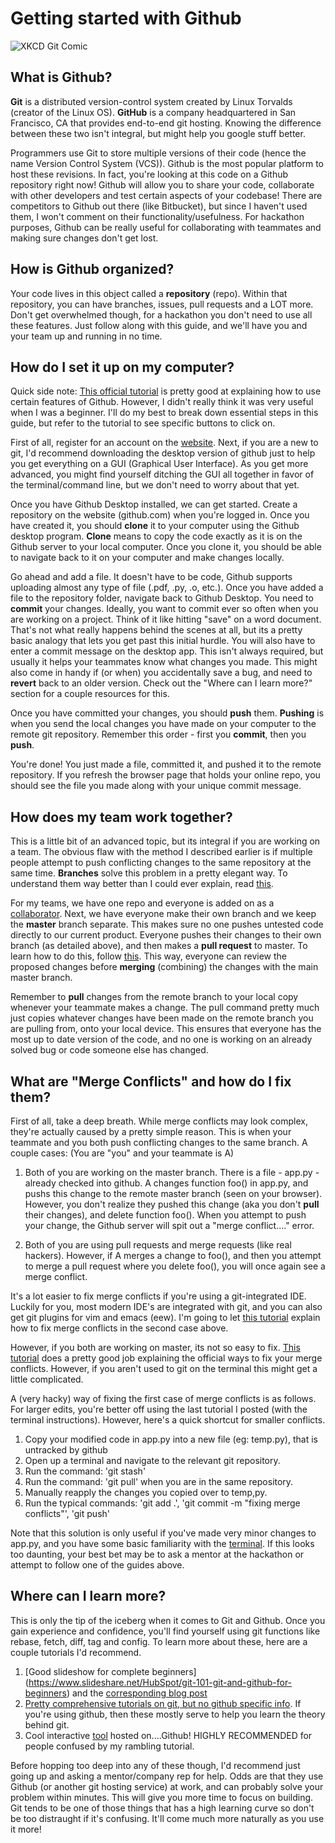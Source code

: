 # Getting started with Github

![XKCD Git Comic](https://imgs.xkcd.com/comics/git.png "source: xkcd.com")

## What is Github?
**Git** is a distributed version-control system created by Linux Torvalds (creator of the Linux OS). **GitHub** is a company headquartered in San Francisco, CA that provides end-to-end git hosting. Knowing the difference between these two isn't integral, but might help you google stuff better. 

Programmers use Git to store multiple versions of their code (hence the name Version Control System (VCS)). Github is the most popular platform to host these revisions. In fact, you're looking at this code on a Github repository right now! Github will allow you to share your code, collaborate with other developers and test certain aspects of your codebase! There are competitors to Github out there (like Bitbucket), but since I haven't used them, I won't comment on their functionality/usefulness. For hackathon purposes, Github can be really useful for collaborating with teammates and making sure changes don't get lost.

## How is Github organized?
Your code lives in this object called a **repository** (repo). Within that repository, you can have branches, issues, pull requests and a LOT more. Don't get overwhelmed though, for a hackathon you don't need to use all these features. Just follow along with this guide, and we'll have you and your team up and running in no time. 

## How do I set it up on my computer?
Quick side note: [This official tutorial](https://help.github.com/en/github/getting-started-with-github/set-up-git) is pretty good at explaining how to use certain features of Github. However, I didn't really think it was very useful when I was a beginner. I'll do my best to break down essential steps in this guide, but refer to the tutorial to see specific buttons to click on. 

First of all, register for an account on the [website](github.com). Next, if you are a new to git, I'd recommend downloading the desktop version of github just to help you get everything on a GUI (Graphical User Interface). As you get more advanced, you might find yourself ditching the GUI all together in favor of the terminal/command line, but we don't need to worry about that yet. 

Once you have Github Desktop installed, we can get started. Create a repository on the website (github.com) when you're logged in. Once you have created it, you should **clone** it to your computer using the Github desktop program. **Clone** means to copy the code exactly as it is on the Github server to your local computer. Once you clone it, you should be able to navigate back to it on your computer and make changes locally. 

Go ahead and add a file. It doesn't have to be code, Github supports uploading almost any type of file (.pdf, .py, .o, etc.). Once you have added a file to the repository folder, navigate back to Github Desktop. You need to **commit** your changes. Ideally, you want to commit ever so often when you are working on a project. Think of it like hitting "save" on a word document. That's not what really happens behind the scenes at all, but its a pretty basic analogy that lets you get past this initial hurdle. You will also have to enter a commit message on the desktop app. This isn't always required, but usually it helps your teammates know what changes you made. This might also come in handy if (or when) you accidentally save a bug, and need to **revert** back to an older version. Check out the "Where can I learn more?" section for a couple resources for this.

Once you have committed your changes, you should **push** them. **Pushing** is when you send the local changes you have made on your computer to the remote git repository. Remember this order - first you **commit**, then you **push**.

You're done! You just made a file, committed it, and pushed it to the remote repository. If you refresh the browser page that holds your online repo, you should see the file you made along with your unique commit message. 

## How does my team work together?
This is a little bit of an advanced topic, but its integral if you are working on a team. The obvious flaw with the method I described earlier is if multiple people attempt to push conflicting changes to the same repository at the same time. **Branches** solve this problem in a pretty elegant way. To understand them way better than I could ever explain, read [this](https://codesource.io/understanding-branching-in-git/). 

For my teams, we have one repo and everyone is added on as a [collaborator](https://help.github.com/en/github/setting-up-and-managing-your-github-user-account/inviting-collaborators-to-a-personal-repository). Next, we have everyone make their own branch and we keep the **master** branch separate. This makes sure no one pushes untested code directly to our current product. Everyone pushes their changes to their own branch (as detailed above), and then makes a **pull request** to master. To learn how to do this, follow [this](https://help.github.com/en/github/collaborating-with-issues-and-pull-requests/creating-a-pull-request). This way, everyone can review the proposed changes before **merging** (combining) the changes with the main master branch. 

Remember to **pull** changes from the remote branch to your local copy whenever your teammate makes a change. The pull command pretty much just copies whatever changes have been made on the remote branch you are pulling from, onto your local device. This ensures that everyone has the most up to date version of the code, and no one is working on an already solved bug or code someone else has changed. 

## What are "Merge Conflicts" and how do I fix them?
First of all, take a deep breath. While merge conflicts may look complex, they're actually caused by a pretty simple reason. This is when your teammate and you both push conflicting changes to the same branch. A couple cases:
(You are "you" and your teammate is A)

1. Both of you are working on the master branch. There is a file - app.py - already checked into github. A changes function foo() in app.py, and pushs this change to the remote master branch (seen on your browser). However, you don't realize they pushed this change (aka you don't **pull** their changes), and delete function foo(). When you attempt to push your change, the Github server will spit out a "merge conflict...." error.

2. Both of you are using pull requests and merge requests (like real hackers). However, if A merges a change to foo(), and then you attempt to merge a pull request where you delete foo(), you will once again see a merge conflict. 

It's a lot easier to fix merge conflicts if you're using a git-integrated IDE. Luckily for you, most modern IDE's are integrated with git, and you can also get git plugins for vim and emacs (eew). I'm going to let [this tutorial](https://help.github.com/en/github/collaborating-with-issues-and-pull-requests/resolving-a-merge-conflict-on-github) explain how to fix merge conflicts in the second case above. 

However, if you both are working on master, its not so easy to fix. [This tutorial](https://rollout.io/blog/resolve-github-merge-conflicts/) does a pretty good job explaining the official ways to fix your merge conflicts. However, if you aren't used to git on the terminal this might get a little complicated. 

A (very hacky) way of fixing the first case of merge conflicts is as follows. For larger edits, you're better off using the last tutorial I posted (with the terminal instructions). However, here's a quick shortcut for smaller conflicts. 
1. Copy your modified code in app.py into a new file (eg: temp.py), that is untracked by github
2. Open up a terminal and navigate to the relevant git repository. 
3. Run the command: 'git stash' 
4. Run the command: 'git pull' when you are in the same repository. 
5. Manually reapply the changes you copied over to temp,py.
6. Run the typical commands: 'git add .', 'git commit -m "fixing merge conflicts"', 'git push'

Note that this solution is only useful if you've made very minor changes to app.py, and you have some basic familiarity with the [terminal](https://github.com/kdesai2018/ultimate-hackathon-starting-guide/blob/master/getting-started-terminal/README.md). If this looks too daunting, your best bet may be to ask a mentor at the hackathon or attempt to follow one of the guides above. 


## Where can I learn more?
This is only the tip of the iceberg when it comes to Git and Github. Once you gain experience and confidence, you'll find yourself using git functions like rebase, fetch, diff, tag and config. To learn more about these, here are a couple tutorials I'd recommend. 

1. [Good slideshow for complete beginners] (https://www.slideshare.net/HubSpot/git-101-git-and-github-for-beginners) and the [corresponding blog post](https://product.hubspot.com/blog/git-and-github-tutorial-for-beginners)
2. [Pretty comprehensive tutorials on git, but no github specific info](https://www.atlassian.com/git/tutorials). If you're using github, then these mostly serve to help you learn the theory behind git. 
3. Cool interactive [tool](https://learngitbranching.js.org) hosted on....Github! HIGHLY RECOMMENDED for people confused by my rambling tutorial. 

Before hopping too deep into any of these though, I'd recommend just going up and asking a mentor/company rep for help. Odds are that they use Github (or another git hosting service) at work, and can probably solve your problem within minutes. This will give you more time to focus on building. Git tends to be one of those things that has a high learning curve so don't be too distraught if it's confusing. It'll come much more naturally as you use it more!
